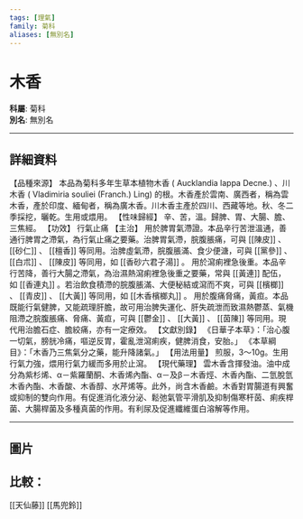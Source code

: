 ```yaml
---
tags: [理氣]
family: 菊科
aliases: [無別名]
---
```


# 木香

**科屬**: 菊科  
**別名**: 無別名  

---

## 詳細資料
【品種來源】
本品為菊科多年生草本植物木香 (
Aucklandia lappa
Decne.) 、川木香 (
Vladimiria souliei
(Franch.) Ling) 的根。木香產於雲南、廣西者，稱為雲木香，產於印度、緬甸者，稱為廣木香。川木香主產於四川、西藏等地。秋、冬二季採挖，曬乾。生用或煨用。
【性味歸經】
辛、苦，溫。歸脾、胃、大腸、膽、三焦經。
【功效】
行氣止痛
【主治】
用於脾胃氣滯證。本品辛行苦泄溫通，善通行脾胃之滯氣，為行氣止痛之要藥。治脾胃氣滯，脘腹脹痛，可與 [[陳皮]] 、 [[砂仁]] 、 [[檀香]] 等同用。治脾虛氣滯，脘腹脹滿、食少便溏，可與 [[黨參]] 、 [[白朮]] 、 [[陳皮]] 等同用，如 [[香砂六君子湯]] 。
用於瀉痢裡急後重。本品辛行苦降，善行大腸之滯氣，為治濕熱瀉痢裡急後重之要藥，常與 [[黃連]] 配伍，如 [[香連丸]] 。若治飲食積滯的脘腹脹滿、大便秘結或瀉而不爽，可與 [[檳榔]] 、 [[青皮]] 、 [[大黃]] 等同用，如 [[木香檳榔丸]] 。
用於腹痛脅痛，黃疸。本品既能行氣健脾，又能疏理肝膽，故可用治脾失運化、肝失疏泄而致濕熱鬱蒸、氣機阻滯之脘腹脹痛、脅痛、黃疸，可與 [[鬱金]] 、 [[大黃]] 、 [[茵陳]] 等同用。現代用治膽石症、膽絞痛，亦有一定療效。
【文獻別錄】
《日華子本草》：「治心腹一切氣，膀胱冷痛，嘔逆反胃，霍亂泄瀉痢疾，健脾消食，安胎。」
《本草綱目》：「木香乃三焦氣分之藥，能升降諸氣。」
【用法用量】
煎服，3～10g。生用行氣力強，煨用行氣力緩而多用於止瀉。
【現代藥理】
雲木香含揮發油。油中成分為紫杉烯、α－紫羅蘭酮、木香烯內酯、α－及β－木香烴、木香內酯、二氫脫氫木香內酯、木香酸、木香醇、水芹烯等。此外，尚含木香鹼。木香對胃腸道有興奮或抑制的雙向作用。有促進消化液分泌、鬆弛氣管平滑肌及抑制傷寒杆茵、痢疾桿菌、大腸桿菌及多種真菌的作用。有利尿及促進纖維蛋白溶解等作用。

---

## 圖片
## 比較：
[[天仙藤]]
[[馬兜鈴]]
